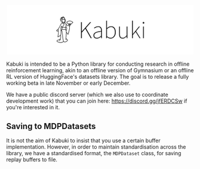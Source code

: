 <p align="center">
    <img src="kabuki-text.png" width="500px"/>
</p>
Kabuki is intended to be a Python library for conducting research in offline reinforcement learning, akin to an offline version of Gymnasium or an offline RL version of HuggingFace's datasets library. The goal is to release a fully working beta in late November or early December.

We have a public discord server (which we also use to coordinate development work) that you can join here: https://discord.gg/jfERDCSw if you're interested in it.


## Saving to MDPDatasets
It is not the aim of Kabuki to insist that you use a certain buffer implementation. However, in order to maintain standardisation across the library, we have a standardised format, the `MDPDataset` class, for saving replay buffers to file. 

